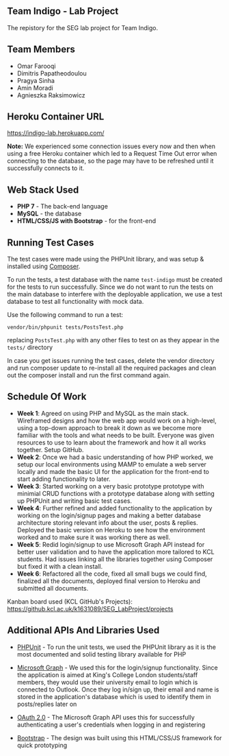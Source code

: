 ## Team Indigo - Lab Project
The repistory for the SEG lab project for Team Indigo.

## Team Members
- Omar Farooqi
- Dimitris Papatheodoulou
- Pragya Sinha
- Amin Moradi
- Agnieszka Raksimowicz

## Heroku Container URL
https://indigo-lab.herokuapp.com/

**Note:** We experienced some connection issues every now and then when using a free Heroku container which led to a Request Time Out error when connecting to the database, so the page may have to be refreshed until it successfully connects to it.

## Web Stack Used
* **PHP 7** - The back-end language
* **MySQL** - the database
* **HTML/CSS/JS with Bootstrap** - for the front-end

## Running Test Cases
The test cases were made using the PHPUnit library, and was setup & installed using [Composer](https://getcomposer.org/).

To run the tests, a test database with the name ```test-indigo``` must be created for the tests to run successfully. Since we do not want to run the tests on the main database to interfere with the deployable application, we use a test database to test all functionality with mock data.

Use the following command to run a test:
```
vendor/bin/phpunit tests/PostsTest.php
```
replacing ```PostsTest.php``` with any other files to test on as they appear in the ```tests/``` directory

In case you get issues running the test cases, delete the vendor directory and run composer update to re-install all the required packages and clean out the composer install and run the first command again.

## Schedule Of Work
* **Week 1**: Agreed on using PHP and MySQL as the main stack. Wireframed designs and how the web app would work on a high-level, using a top-down approach to break it down as we become more familiar with the tools and what needs to be built. Everyone was given resources to use to learn about the framework and how it all works together. Setup GitHub.
* **Week 2**: Once we had a basic understanding of how PHP worked, we setup our local environments using MAMP to emulate a web server locally and made the basic UI for the application for the front-end to start adding functionality to later.
* **Week 3**: Started working on a very basic prototype prototype with minimial CRUD functions with a prototype database along with setting up PHPUnit and writing basic test cases.
* **Week 4**: Further refined and added functionality to the application by working on the login/signup pages and making a better database architecture storing relevant info about the user, posts & replies. Deployed the basic version on Heroku to see how the environment worked and to make sure it was working there as well.
* **Week 5**: Redid login/signup to use Microsoft Graph API instead for better user validation and to have the application more tailored to KCL students. Had issues linking all the libraries together using Composer but fixed it with a clean install.
* **Week 6**: Refactored all the code, fixed all small bugs we could find, finalized all the documents, deployed final version to Heroku and submitted all documents.

Kanban board used (KCL GitHub's Projects): https://github.kcl.ac.uk/k1631089/SEG_LabProject/projects

## Additional APIs And Libraries Used
* [PHPUnit](https://phpunit.de/) - To run the unit tests, we used the PHPUnit library as it is the most documented and solid testing library available for PHP

* [Microsoft Graph](https://developer.microsoft.com/en-us/graph) - We used this for the login/signup functionality. Since the application is aimed at King's College London students/staff members, they would use their university email to login which is connected to Outlook. Once they log in/sign up, their email and name is stored in the application's database which is used to identify them in posts/replies later on

* [OAuth 2.0](https://oauth.net/2/) - The Microsoft Graph API uses this for successfully authenticating a user's credentials when logging in and registering

* [Bootstrap](https://getbootstrap.com/) - The design was built using this HTML/CSS/JS framework for quick prototyping

